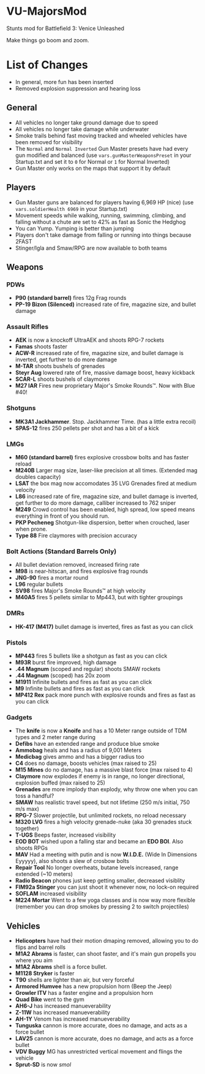 # VU-MajorsMod
Stunts mod for Battlefield 3: Venice Unleashed

Make things go boom and zoom.

# List of Changes
- In general, more fun has been inserted
- Removed explosion suppression and hearing loss

## General
- All vehicles no longer take ground damage due to speed
- All vehicles no longer take damage while underwater
- Smoke trails behind fast moving tracked and wheeled vehicles have been removed for visibility
- The `Normal` and `Normal Inverted` Gun Master presets have had every gun modified and balanced (use `vars.gunMasterWeaponsPreset` in your Startup.txt and set it to `0` for Normal or `1` for Normal Inverted)
- Gun Master only works on the maps that support it by default

## Players
- Gun Master guns are balanced for players having 6,969 HP (nice) (use `vars.soldierHealth 6969` in your Startup.txt)
- Movement speeds while walking, running, swimming, climbing, and falling without a chute are set to 42% as fast as Sonic the Hedghog
- You can Yump. Yumping is better than jumping
- Players don't take damage from falling or running into things because 2FAST
- Stinger/Igla and Smaw/RPG are now available to both teams

## Weapons

### PDWs
- **P90 (standard barrel)** fires 12g Frag rounds
- **PP-19 Bizon (Silenced)** increased rate of fire, magazine size, and bullet damage

### Assault Rifles
- **AEK** is now a knockoff UltraAEK and shoots RPG-7 rockets
- **Famas** shoots faster
- **ACW-R** increased rate of fire, magazine size, and bullet damage is inverted, get further to do more damage
- **M-TAR** shoots bushels of grenades
- **Steyr Aug** lowered rate of fire, massive damage boost, heavy kickback
- **SCAR-L** shoots bushels of claymores
- **M27 IAR** Fires new proprietary Major's Smoke Rounds™. Now with Blue #40!

### Shotguns
- **MK3A1 Jackhammer**. Stop. Jackhammer Time. (has a little extra recoil)
- **SPAS-12** fires 250 pellets per shot and has a bit of a kick

### LMGs
- **M60 (standard barrel)** fires explosive crossbow bolts and has faster reload
- **M240B** Larger mag size, laser-like precision at all times. (Extended mag doubles capacity)
- **LSAT** the box mag now accomodates 35 LVG Grenades fired at medium velocity
- **L86** increased rate of fire, magazine size, and bullet damage is inverted, get further to do more damage, calliber increased to 762 sniper
- **M249** Crowd control has been enabled, high spread, low speed means everything in front of you should run.
- **PKP Pecheneg** Shotgun-like dispersion, better when crouched, laser when prone.
- **Type 88** Fire claymores with precision accuracy

### Bolt Actions (Standard Barrels Only)
- All bullet deviation removed, increased firing rate
- **M98** is near-hitscan, and fires explosive frag rounds
- **JNG-90** fires a mortar round
- **L96** regular bullets
- **SV98** fires Major's Smoke Rounds™ at high velocity
- **M40A5** fires 5 pellets similar to Mp443, but with tighter groupings

### DMRs
- **HK-417 (M417)** bullet damage is inverted, fires as fast as you can click

### Pistols
- **MP443** fires 5 bullets like a shotgun as fast as you can click
- **M93R** burst fire improved, high damage
- **.44 Magnum** (scoped and regular) shoots SMAW rockets
- **.44 Magnum** (scoped) has 20x zoom
- **M1911** Infinite bullets and fires as fast as you can click
- **M9** Infinite bullets and fires as fast as you can click
- **MP412 Rex** pack more punch with explosive rounds and fires as fast as you can click

### Gadgets
- The **knife** is now a **Knoife** and has a 10 Meter range outside of TDM types and 2 meter range during
- **Defibs** have an extended range and produce blue smoke
- **Ammobag** heals and has a radius of 9,001 Meters
- **Medicbag** gives ammo and has a bigger radius too
- **C4** does no damage, boosts vehicles (max raised to 25)
- **M15 Mines** do no damage, has a massive blast force (max raised to 4)
- **Claymore** now explodes if enemy is in range, no longer directional, explosion buffed (max raised to 25)
- **Grenades** are more implody than explody, why throw one when you can toss a handful?
- **SMAW** has realistic travel speed, but not lifetime (250 m/s initial, 750 m/s max)
- **RPG-7** Slower projectile, but unlimited rockets, no reload necessary
- **M320 LVG** fires a high velocity grenade-nuke (aka 30 grenades stuck together)
- **T-UGS** Beeps faster, increased visibility
- **EOD BOT** wished upon a falling star and became an **EDO BOI**. Also shoots RPGs
- **MAV** Had a meeting with putin and is now **W.I.D.E.** (Wide In Dimensions Eyyyyy), also shoots a slew of crosbow bolts
- **Repair Tool** No longer overheats, butane levels increased, range extended (\~10 meters)
- **Radio Beacon** phones just keep getting smaller, decreased visiblity
- **FIM92a Stinger** you can just shoot it whenever now, no lock-on required
- **SOFLAM** increased visibility
- **M224 Mortar** Went to a few yoga classes and is now way more flexible (remember you can drop smokes by pressing 2 to switch projectiles)

## Vehicles
- **Helicopters** have had their motion dmaping removed, allowing you to do flips and barrel rolls
- **M1A2 Abrams** is faster, can shoot faster, and it's main gun propells you where you aim
- **M1A2 Abrams** shell is a force bullet.
- **M1128 Stryker** is faster
- **T90** shells are lighter than air, but very forceful
- **Armored Humvee** has a new propulsion horn (Beep the Jeep)
- **Growler ITV** has a faster engine and a propulsion horn
- **Quad Bike** went to the gym
- **AH6-J** has increased manueverability
- **Z-11W** has increased manueverability
- **AH-1Y** Venom has increased manueverability
- **Tunguska** cannon is more accurate, does no damage, and acts as a force bullet
- **LAV25** cannon is more accurate, does no damage, and acts as a force bullet
- **VDV Buggy** MG has unrestricted vertical movement and flings the vehicle
- **Sprut-SD** is now *smol*
